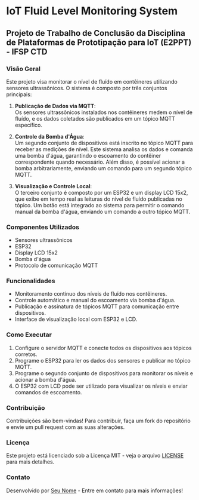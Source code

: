 # IoT Fluid Level Monitoring System

## Projeto de Trabalho de Conclusão da Disciplina de Plataformas de Prototipação para IoT (E2PPT) - IFSP CTD

### Visão Geral

Este projeto visa monitorar o nível de fluído em contêineres utilizando sensores ultrassônicos. O sistema é composto por três conjuntos principais:

1. **Publicação de Dados via MQTT**:  
   Os sensores ultrassônicos instalados nos contêineres medem o nível de fluído, e os dados coletados são publicados em um tópico MQTT específico.

2. **Controle da Bomba d'Água**:  
   Um segundo conjunto de dispositivos está inscrito no tópico MQTT para receber as medições de nível. Este sistema analisa os dados e comanda uma bomba d'água, garantindo o escoamento do contêiner correspondente quando necessário. Além disso, é possível acionar a bomba arbitrariamente, enviando um comando para um segundo tópico MQTT.

3. **Visualização e Controle Local**:  
   O terceiro conjunto é composto por um ESP32 e um display LCD 15x2, que exibe em tempo real as leituras do nível de fluído publicadas no tópico. Um botão está integrado ao sistema para permitir o comando manual da bomba d'água, enviando um comando a outro tópico MQTT.

### Componentes Utilizados
- Sensores ultrassônicos
- ESP32
- Display LCD 15x2
- Bomba d'água
- Protocolo de comunicação MQTT

### Funcionalidades
- Monitoramento contínuo dos níveis de fluído nos contêineres.
- Controle automático e manual do escoamento via bomba d'água.
- Publicação e assinatura de tópicos MQTT para comunicação entre dispositivos.
- Interface de visualização local com ESP32 e LCD.

### Como Executar
1. Configure o servidor MQTT e conecte todos os dispositivos aos tópicos corretos.
2. Programe o ESP32 para ler os dados dos sensores e publicar no tópico MQTT.
3. Programe o segundo conjunto de dispositivos para monitorar os níveis e acionar a bomba d'água.
4. O ESP32 com LCD pode ser utilizado para visualizar os níveis e enviar comandos de escoamento.

### Contribuição
Contribuições são bem-vindas! Para contribuir, faça um fork do repositório e envie um pull request com as suas alterações.

### Licença
Este projeto está licenciado sob a Licença MIT - veja o arquivo [LICENSE](LICENSE) para mais detalhes.

### Contato
Desenvolvido por [Seu Nome](https://github.com/seu-usuario) - Entre em contato para mais informações!

